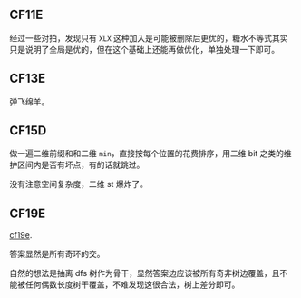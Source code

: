 ## CF11E

经过一些对拍，发现只有 `XLX` 这种加入是可能被删除后更优的，糖水不等式其实只是说明了全局是优的，但在这个基础上还能再做优化，单独处理一下即可。

## CF13E

弹飞绵羊。

## CF15D

做一遍二维前缀和和二维 `min`，直接按每个位置的花费排序，用二维 bit 之类的维护区间内是否有坏点，有的话就跳过。

没有注意空间复杂度，二维 st 爆炸了。

## CF19E

[cf19e](https://www.luogu.com.cn/problem/CF19E). 

答案显然是所有奇环的交。

自然的想法是抽离 dfs 树作为骨干，显然答案边应该被所有奇非树边覆盖，且不能被任何偶数长度树干覆盖，不难发现这很合法，树上差分即可。



